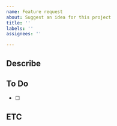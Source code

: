 ```yaml
---
name: Feature request
about: Suggest an idea for this project
title: ''
labels: ''
assignees: ''

---
```


**Describe**
---

**To Do**
---
- [ ]

**ETC**
---

